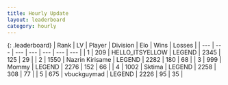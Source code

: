 ```yaml
---
title: Hourly Update
layout: leaderboard
category: hourly
---
```


{: .leaderboard}
| Rank | LV | Player | Division | Elo | Wins | Losses |
| --- | --- | --- | --- | --- | --- | --- |
| <span data-change="0">1</span> | 209 | <span title="ID: 528147">HELLO_ITSYELLOW</span> | LEGEND | <span data-change="0">2345</span> | <span data-change="0">125</span> | <span data-change="0">29</span> |
| <span data-change="0">2</span> | 1550 | <span title="ID: 315148">Nazrin Kirisame</span> | LEGEND | <span data-change="0">2282</span> | <span data-change="0">180</span> | <span data-change="0">68</span> |
| <span data-change="0">3</span> | 999 | <span title="ID: 163201">Mommy</span> | LEGEND | <span data-change="0">2276</span> | <span data-change="0">152</span> | <span data-change="0">66</span> |
| <span data-change="0">4</span> | 1002 | <span title="ID: 353063">Sktima</span> | LEGEND | <span data-change="17">2258</span> | <span data-change="3">308</span> | <span data-change="0">77</span> |
| <span data-change="0">5</span> | 675 | <span title="ID: 418052">vbuckguymad</span> | LEGEND | <span data-change="0">2226</span> | <span data-change="0">95</span> | <span data-change="0">35</span> |